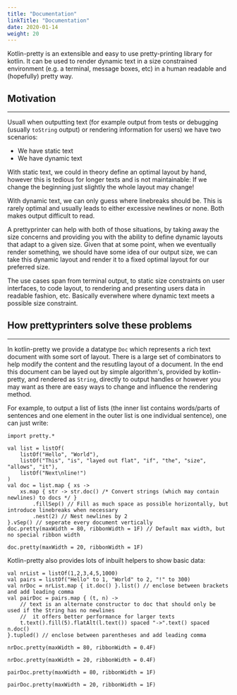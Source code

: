 ```yaml
---
title: "Documentation"
linkTitle: "Documentation"
date: 2020-01-14
weight: 20
---
```


Kotlin-pretty is an extensible and easy to use pretty-printing library for kotlin. It can be used to render dynamic text in a size constrained environment (e.g. a terminal, message boxes, etc) in a human readable and (hopefully) pretty way.

## Motivation
---

Usuall when outputting text (for example output from tests or debugging (usually `toString` output) or rendering information for users) we have two scenarios:
- We have static text
- We have dynamic text

With static text, we could in theory define an optimal layout by hand, however this is tedious for longer texts and is not maintainable: If we change the beginning just slightly the whole layout may change!

With dynamic text, we can only guess where linebreaks should be. This is rarely optimal and usually leads to either excessive newlines or none. Both makes output difficult to read.

A prettyprinter can help with both of those situations, by taking away the size concerns and providing you with the ability to define dynamic layouts that adapt to a given size. Given that at some point, when we eventually render something, we should have some idea of our output size, we can take this dynamic layout and render it to a fixed optimal layout for our preferred size.

The use cases span from terminal output, to static size constraints on user interfaces, to code layout, to rendering and presenting users data in readable fashion, etc. Basically everwhere where dynamic text meets a possible size constraint.

## How prettyprinters solve these problems
---

In kotlin-pretty we provide a datatype `Doc` which represents a rich text document with some sort of layout. There is a large set of combinators to help modify the content and the resutling layout of a document. In the end this document can be layed out by simple algorithm's, provided by kotlin-pretty, and rendered as `String`, directly to output handles or however you may want as there are easy ways to change and influence the rendering method.

For example, to output a list of lists (the inner list contains words/parts of sentences and one element in the outer list is one individual sentence), one can just write:
```kotlin:ank
import pretty.*

val list = listOf(
    listOf("Hello", "World"),
    listOf("This", "is", "layed out flat", "if", "the", "size", "allows", "it"),
    listOf("Next\nline!")
)
val doc = list.map { xs ->
    xs.map { str -> str.doc() /* Convert strings (which may contain newlines) to docs */ }
        .fillSep() // Fill as much space as possible horizontally, but introduce linebreaks when necessary
        .nest(2) // Nest newlines by 2
}.vSep() // seperate every document vertically
doc.pretty(maxWidth = 80, ribbonWidth = 1F) // Default max width, but no special ribbon width
```
```kotlin:ank
doc.pretty(maxWidth = 20, ribbonWidth = 1F)
```

Kotlin-pretty also provides lots of inbuilt helpers to show basic data:
```kotlin:ank:silent
val nrList = listOf(1,2,3,4,5,1000)
val pairs = listOf("Hello" to 1, "World" to 2, "!" to 300)
val nrDoc = nrList.map { it.doc() }.list() // enclose between brackets and add leading comma
val pairDoc = pairs.map { (t, n) ->
    // text is an alternate constructor to doc that should only be used if the String has no newlines
    //  it offers better performance for larger texts
    t.text().fill(5).flatAlt(l.text()) spaced "->".text() spaced n.doc()
}.tupled() // enclose between parentheses and add leading comma
```
```kotlin:ank
nrDoc.pretty(maxWidth = 80, ribbonWidth = 0.4F)
```
```kotlin:ank
nrDoc.pretty(maxWidth = 20, ribbonWidth = 0.4F)
```
```kotlin:ank
pairDoc.pretty(maxWidth = 80, ribbonWidth = 1F)
```
```kotlin:ank
pairDoc.pretty(maxWidth = 20, ribbonWidth = 1F)
```

